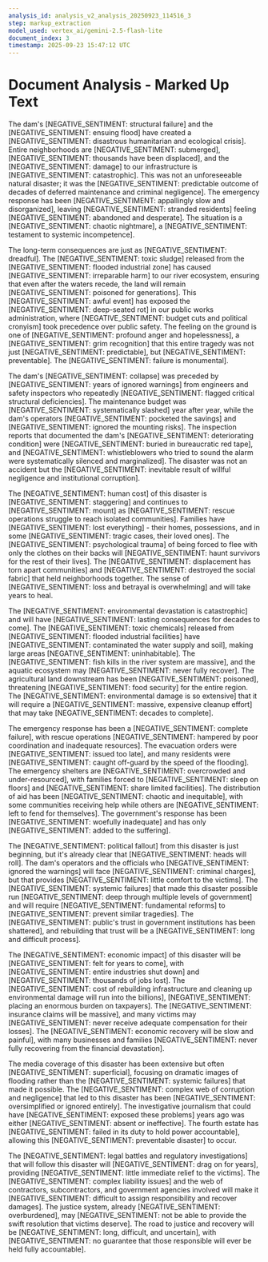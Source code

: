 ```yaml
---
analysis_id: analysis_v2_analysis_20250923_114516_3
step: markup_extraction
model_used: vertex_ai/gemini-2.5-flash-lite
document_index: 3
timestamp: 2025-09-23 15:47:12 UTC
---
```


# Document Analysis - Marked Up Text

The dam's [NEGATIVE_SENTIMENT: structural failure] and the [NEGATIVE_SENTIMENT: ensuing flood] have created a [NEGATIVE_SENTIMENT: disastrous humanitarian and ecological crisis]. Entire neighborhoods are [NEGATIVE_SENTIMENT: submerged], [NEGATIVE_SENTIMENT: thousands have been displaced], and the [NEGATIVE_SENTIMENT: damage] to our infrastructure is [NEGATIVE_SENTIMENT: catastrophic]. This was not an unforeseeable natural disaster; it was the [NEGATIVE_SENTIMENT: predictable outcome of decades of deferred maintenance and criminal negligence]. The emergency response has been [NEGATIVE_SENTIMENT: appallingly slow and disorganized], leaving [NEGATIVE_SENTIMENT: stranded residents] feeling [NEGATIVE_SENTIMENT: abandoned and desperate]. The situation is a [NEGATIVE_SENTIMENT: chaotic nightmare], a [NEGATIVE_SENTIMENT: testament to systemic incompetence].

The long-term consequences are just as [NEGATIVE_SENTIMENT: dreadful]. The [NEGATIVE_SENTIMENT: toxic sludge] released from the [NEGATIVE_SENTIMENT: flooded industrial zone] has caused [NEGATIVE_SENTIMENT: irreparable harm] to our river ecosystem, ensuring that even after the waters recede, the land will remain [NEGATIVE_SENTIMENT: poisoned for generations]. This [NEGATIVE_SENTIMENT: awful event] has exposed the [NEGATIVE_SENTIMENT: deep-seated rot] in our public works administration, where [NEGATIVE_SENTIMENT: budget cuts and political cronyism] took precedence over public safety. The feeling on the ground is one of [NEGATIVE_SENTIMENT: profound anger and hopelessness], a [NEGATIVE_SENTIMENT: grim recognition] that this entire tragedy was not just [NEGATIVE_SENTIMENT: predictable], but [NEGATIVE_SENTIMENT: preventable]. The [NEGATIVE_SENTIMENT: failure is monumental].

The dam's [NEGATIVE_SENTIMENT: collapse] was preceded by [NEGATIVE_SENTIMENT: years of ignored warnings] from engineers and safety inspectors who repeatedly [NEGATIVE_SENTIMENT: flagged critical structural deficiencies]. The maintenance budget was [NEGATIVE_SENTIMENT: systematically slashed] year after year, while the dam's operators [NEGATIVE_SENTIMENT: pocketed the savings] and [NEGATIVE_SENTIMENT: ignored the mounting risks]. The inspection reports that documented the dam's [NEGATIVE_SENTIMENT: deteriorating condition] were [NEGATIVE_SENTIMENT: buried in bureaucratic red tape], and [NEGATIVE_SENTIMENT: whistleblowers who tried to sound the alarm were systematically silenced and marginalized]. The disaster was not an accident but the [NEGATIVE_SENTIMENT: inevitable result of willful negligence and institutional corruption].

The [NEGATIVE_SENTIMENT: human cost] of this disaster is [NEGATIVE_SENTIMENT: staggering] and continues to [NEGATIVE_SENTIMENT: mount] as [NEGATIVE_SENTIMENT: rescue operations struggle to reach isolated communities]. Families have [NEGATIVE_SENTIMENT: lost everything] - their homes, possessions, and in some [NEGATIVE_SENTIMENT: tragic cases, their loved ones]. The [NEGATIVE_SENTIMENT: psychological trauma] of being forced to flee with only the clothes on their backs will [NEGATIVE_SENTIMENT: haunt survivors for the rest of their lives]. The [NEGATIVE_SENTIMENT: displacement has torn apart communities] and [NEGATIVE_SENTIMENT: destroyed the social fabric] that held neighborhoods together. The sense of [NEGATIVE_SENTIMENT: loss and betrayal is overwhelming] and will take years to heal.

The [NEGATIVE_SENTIMENT: environmental devastation is catastrophic] and will have [NEGATIVE_SENTIMENT: lasting consequences for decades to come]. The [NEGATIVE_SENTIMENT: toxic chemicals] released from [NEGATIVE_SENTIMENT: flooded industrial facilities] have [NEGATIVE_SENTIMENT: contaminated the water supply and soil], making large areas [NEGATIVE_SENTIMENT: uninhabitable]. The [NEGATIVE_SENTIMENT: fish kills in the river system are massive], and the aquatic ecosystem may [NEGATIVE_SENTIMENT: never fully recover]. The agricultural land downstream has been [NEGATIVE_SENTIMENT: poisoned], threatening [NEGATIVE_SENTIMENT: food security] for the entire region. The [NEGATIVE_SENTIMENT: environmental damage is so extensive] that it will require a [NEGATIVE_SENTIMENT: massive, expensive cleanup effort] that may take [NEGATIVE_SENTIMENT: decades to complete].

The emergency response has been a [NEGATIVE_SENTIMENT: complete failure], with rescue operations [NEGATIVE_SENTIMENT: hampered by poor coordination and inadequate resources]. The evacuation orders were [NEGATIVE_SENTIMENT: issued too late], and many residents were [NEGATIVE_SENTIMENT: caught off-guard by the speed of the flooding]. The emergency shelters are [NEGATIVE_SENTIMENT: overcrowded and under-resourced], with families forced to [NEGATIVE_SENTIMENT: sleep on floors] and [NEGATIVE_SENTIMENT: share limited facilities]. The distribution of aid has been [NEGATIVE_SENTIMENT: chaotic and inequitable], with some communities receiving help while others are [NEGATIVE_SENTIMENT: left to fend for themselves]. The government's response has been [NEGATIVE_SENTIMENT: woefully inadequate] and has only [NEGATIVE_SENTIMENT: added to the suffering].

The [NEGATIVE_SENTIMENT: political fallout] from this disaster is just beginning, but it's already clear that [NEGATIVE_SENTIMENT: heads will roll]. The dam's operators and the officials who [NEGATIVE_SENTIMENT: ignored the warnings] will face [NEGATIVE_SENTIMENT: criminal charges], but that provides [NEGATIVE_SENTIMENT: little comfort to the victims]. The [NEGATIVE_SENTIMENT: systemic failures] that made this disaster possible run [NEGATIVE_SENTIMENT: deep through multiple levels of government] and will require [NEGATIVE_SENTIMENT: fundamental reforms] to [NEGATIVE_SENTIMENT: prevent similar tragedies]. The [NEGATIVE_SENTIMENT: public's trust in government institutions has been shattered], and rebuilding that trust will be a [NEGATIVE_SENTIMENT: long and difficult process].

The [NEGATIVE_SENTIMENT: economic impact] of this disaster will be [NEGATIVE_SENTIMENT: felt for years to come], with [NEGATIVE_SENTIMENT: entire industries shut down] and [NEGATIVE_SENTIMENT: thousands of jobs lost]. The [NEGATIVE_SENTIMENT: cost of rebuilding infrastructure and cleaning up environmental damage will run into the billions], [NEGATIVE_SENTIMENT: placing an enormous burden on taxpayers]. The [NEGATIVE_SENTIMENT: insurance claims will be massive], and many victims may [NEGATIVE_SENTIMENT: never receive adequate compensation for their losses]. The [NEGATIVE_SENTIMENT: economic recovery will be slow and painful], with many businesses and families [NEGATIVE_SENTIMENT: never fully recovering from the financial devastation].

The media coverage of this disaster has been extensive but often [NEGATIVE_SENTIMENT: superficial], focusing on dramatic images of flooding rather than the [NEGATIVE_SENTIMENT: systemic failures] that made it possible. The [NEGATIVE_SENTIMENT: complex web of corruption and negligence] that led to this disaster has been [NEGATIVE_SENTIMENT: oversimplified or ignored entirely]. The investigative journalism that could have [NEGATIVE_SENTIMENT: exposed these problems] years ago was either [NEGATIVE_SENTIMENT: absent or ineffective]. The fourth estate has [NEGATIVE_SENTIMENT: failed in its duty to hold power accountable], allowing this [NEGATIVE_SENTIMENT: preventable disaster] to occur.

The [NEGATIVE_SENTIMENT: legal battles and regulatory investigations] that will follow this disaster will [NEGATIVE_SENTIMENT: drag on for years], providing [NEGATIVE_SENTIMENT: little immediate relief to the victims]. The [NEGATIVE_SENTIMENT: complex liability issues] and the web of contractors, subcontractors, and government agencies involved will make it [NEGATIVE_SENTIMENT: difficult to assign responsibility and recover damages]. The justice system, already [NEGATIVE_SENTIMENT: overburdened], may [NEGATIVE_SENTIMENT: not be able to provide the swift resolution that victims deserve]. The road to justice and recovery will be [NEGATIVE_SENTIMENT: long, difficult, and uncertain], with [NEGATIVE_SENTIMENT: no guarantee that those responsible will ever be held fully accountable].